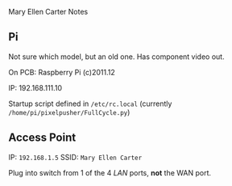 Mary Ellen Carter Notes

## Pi
Not sure which model, but an old one. Has component video out.

On PCB:
Raspberry Pi
(c)2011.12

IP: 192.168.111.10

Startup script defined in `/etc/rc.local`
(currently `/home/pi/pixelpusher/FullCycle.py`)

## Access Point

IP: `192.168.1.5`
SSID: `Mary Ellen Carter`

Plug into switch from 1 of the 4 *LAN* ports, **not** the WAN port.
